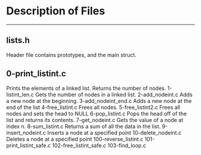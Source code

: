 # Description of Files
***
## lists.h
Header file contains prototypes, and the main struct.
## 0-print_listint.c
Prints the elements of a linked list. Returns the number of nodes.
1-listint_len.c
Gets the number of nodes in a linked list.
2-add_nodeint.c
Adds a new node at the beginning.
3-add_nodeint_end.c
Adds a new node at the end of the list
4-free_listint.c
Frees all nodes.
5-free_listint2.c
Frees all nodes and sets the head to NULL
6-pop_listint.c
Pops the head off of the list and returns its contents.
7-get_nodeint.c
Gets the value of a node at index n.
8-sum_listint.c
Returns a sum of all the data in the list.
9-insert_nodeint.c
Inserts a node at a specified point
10-delete_nodeint.c
Deletes a node at a specified point
100-reverse_listint.c
101-print_listint_safe.c
102-free_listint_safe.c
103-find_loop.c
